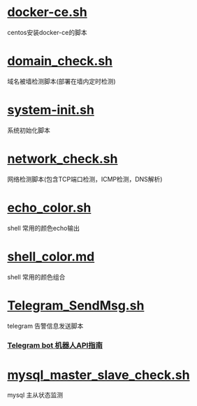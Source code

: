 # [docker-ce.sh](./point/docker-ce.sh)

centos安装docker-ce的脚本

# [domain_check.sh](./point/domain_check.sh)

域名被墙检测脚本(部署在墙内定时检测)

# [system-init.sh](./point/system-init.sh)

系统初始化脚本

# [network_check.sh](./point/network_check.sh)

网络检测脚本(包含TCP端口检测，ICMP检测，DNS解析)

# [echo_color.sh](./point/echo_color.sh)

shell 常用的颜色echo输出

# [shell_color.md](./point/shell_color.md)

shell 常用的颜色组合

# [Telegram_SendMsg.sh](./point/Telegram_SendMsg.sh)

telegram 告警信息发送脚本

### [Telegram bot 机器人API指南](./point/Telegram_readme.md)

# [mysql_master_slave_check.sh](./point/mysql_master_slave_check.sh)

mysql 主从状态监测

